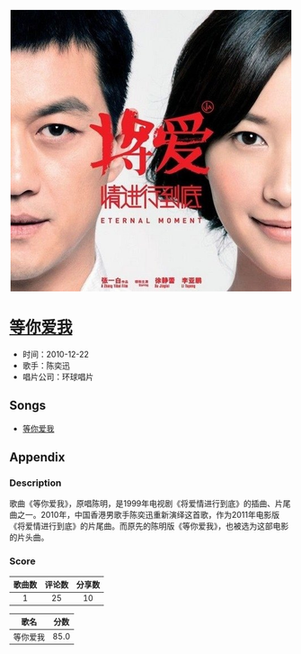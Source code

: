 <p align="center">
	<img src="imgs/等你爱我.jpg" alt="album_img" />
</p>

# [等你爱我](https://music.163.com/album?id=35663692)

* 时间：2010-12-22
* 歌手：陈奕迅
* 唱片公司：环球唱片
## Songs

* [等你爱我](songs/等你爱我_487003419/README.md)
## Appendix

### Description

歌曲《等你爱我》，原唱陈明，是1999年电视剧《将爱情进行到底》的插曲、片尾曲之一。2010年，中国香港男歌手陈奕迅重新演绎这首歌，作为2011年电影版《将爱情进行到底》的片尾曲。而原先的陈明版《等你爱我》，也被选为这部电影的片头曲。

### Score

|歌曲数|评论数|分享数|
|:---:|:---:|:---:|
|1|25|10|

|歌名|分数|
|:---:|:---:|
|等你爱我|85.0
